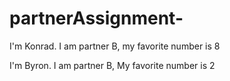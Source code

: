 # partnerAssignment-

I'm Konrad. I am partner B, my favorite number is 8

I'm Byron. I am partner B, My favorite number is 2
